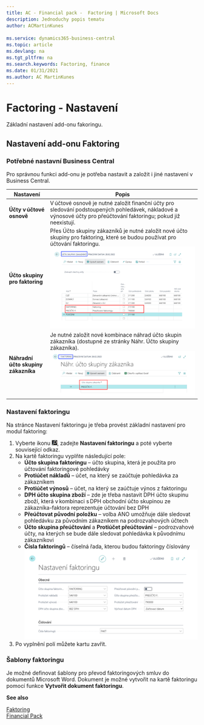 ```yaml
---
title: AC - Financial pack -  Factoring | Microsoft Docs
description: Jednoduchy popis tematu
author: ACMartinKunes

ms.service: dynamics365-business-central
ms.topic: article
ms.devlang: na
ms.tgt_pltfrm: na
ms.search.keywords: Factoring, finance 
ms.date: 01/31/2021
ms.author: AC MartinKunes
---
```

# Factoring - Nastavení

Základní nastavení add-onu fakoringu.
## Nastavení add-onu Faktoring
### Potřebné nastavní Business Central

Pro správnou funkci add-onu je potřeba nastavit a založit i jiné nastavení v Business Central.

|Nastavení|Popis|
|-|-|
|**Účty v účtové osnově**|V účtové osnově je nutné založit finanční účty pro sledování podstoupených pohledávek, nákladové a výnosové účty pro přeúčtování faktoringu; pokud již neexistují.|
|**Účto skupiny pro faktoring**|Přes Účto skupiny zákazníků je nutné založit nové účto skupiny pro faktoring, které se budou používat pro účtování faktoringu. ![Účtoskupiny pro faktoring](media/faktoring_setup_groupes.png)|
|**Náhradní účto skupiny zákazníka**|Je nutné založit nové kombinace náhrad účto skupin zákazníka (dostupné ze stránky Náhr. Účto skupiny zákazníka).![Náhradní účtoskupiny pro faktoring](media/faktoring_setup_groupes_alt.png)|

### Nastavení faktoringu

Na stránce Nastavení faktoringu je třeba provést základní nastavení pro modul faktoring:
1. Vyberte ikonu ![Žárovky, která otevře funkci Řekněte mi](media/ui-search/search_small.png "Řekněte mi, co chcete dělat"), zadejte **Nastavení faktoringu** a poté vyberte související odkaz.
2. Na kartě faktoringu vyplňte následující pole:
   - **Účto skupina faktoringu** – účto skupina, která je použita pro účtování faktoringové pohledávky
   - **Protiúčet nákladů** – účet, na který se zaúčtuje pohledávka za zákazníkem
   - **Protiúčet výnosů** – účet, na který se zaúčtuje výnos z faktoringu
   - **DPH účto skupina zboží** – zde je třeba nastavit DPH účto skupinu zboží, která v kombinaci s DPH obchodní účto skupinou ze zákazníka-faktora reprezentuje účtování bez DPH
   - **Přeúčtovat původní položku** – volba ANO umožňuje dále sledovat pohledávku za původním zákazníkem na podrozvahových účtech
   - **Účto skupina přeúčtování** a **Protiúčet přeúčtování** – podrozvahové účty, na kterých se bude dále sledovat pohledávka k původnímu zákazníkovi
   - **Čísla faktoringů** – číselná řada, kterou budou faktoringy číslovány   
      ![Nastavení faktoringu](media/faktoring_setup.png)
3. Po vyplnění polí můžete kartu zavřít.

### Šablony faktoringu
Je možné definovat šablony pro převod faktoringových smluv do dokumentů Microsoft Word. Dokument je možné vytvořit na kartě faktoringu pomocí funkce **Vytvořit dokument faktoringu**.


**See also**

[Faktoring](ac-factoring.md)  
[Financial Pack](ac-finance-pack.md)
